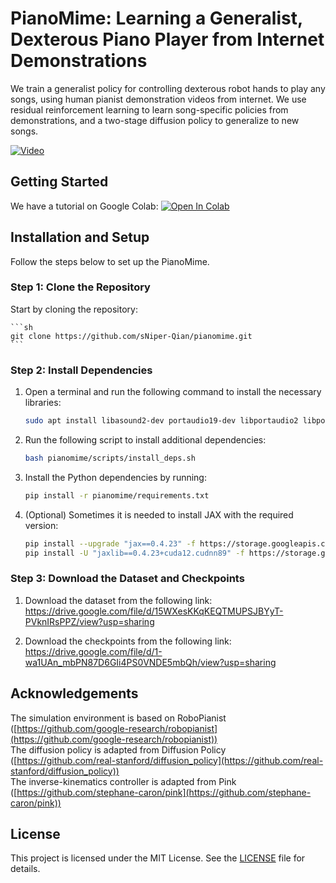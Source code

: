 # PianoMime: Learning a Generalist, Dexterous Piano Player from Internet Demonstrations
We train a generalist policy for controlling dexterous robot hands to play any songs,
using human pianist demonstration videos from internet. We use residual reinforcement learning to learn song-specific policies from demonstrations, and a two-stage diffusion policy to generalize to new songs.

[![Video](https://i.ytimg.com/vi/LW0AiBIcnL0/hqdefault.jpg)](https://youtu.be/LW0AiBIcnL0)

## Getting Started

We have a tutorial on Google Colab:
[![Open In Colab](https://colab.research.google.com/assets/colab-badge.svg)](https://colab.research.google.com/drive/1Rv1XGPA0a4x3a_M6yXc7uiwKnmmIu95o?usp=sharing)

## Installation and Setup

Follow the steps below to set up the PianoMime.

### Step 1: Clone the Repository
Start by cloning the repository:
    
    ```sh
    git clone https://github.com/sNiper-Qian/pianomime.git
    ```

### Step 2: Install Dependencies

1. Open a terminal and run the following command to install the necessary libraries:

    ```sh
    sudo apt install libasound2-dev portaudio19-dev libportaudio2 libportaudiocpp0 ffmpeg
    ```

2. Run the following script to install additional dependencies:

    ```sh
    bash pianomime/scripts/install_deps.sh
    ```

3. Install the Python dependencies by running:

    ```sh
    pip install -r pianomime/requirements.txt
    ```

4. (Optional) Sometimes it is needed to install JAX with the required version:

    ```sh
    pip install --upgrade "jax==0.4.23" -f https://storage.googleapis.com/jax-releases/jax_cuda_releases.html
    pip install -U "jaxlib==0.4.23+cuda12.cudnn89" -f https://storage.googleapis.com/jax-releases/jax_cuda_releases.html
    ```

### Step 3: Download the Dataset and Checkpoints

1. Download the dataset from the following link:
   https://drive.google.com/file/d/15WXesKKqKEQTMUPSJBYyT-PVknIRsPPZ/view?usp=sharing

2. Download the checkpoints from the following link:
   https://drive.google.com/file/d/1-wa1UAn_mbPN87D6GIi4PS0VNDE5mbQh/view?usp=sharing

## Acknowledgements

The simulation environment is based on RoboPianist ([https://github.com/google-research/robopianist](https://github.com/google-research/robopianist))  
The diffusion policy is adapted from Diffusion Policy ([https://github.com/real-stanford/diffusion_policy](https://github.com/real-stanford/diffusion_policy))  
The inverse-kinematics controller is adapted from Pink ([https://github.com/stephane-caron/pink](https://github.com/stephane-caron/pink))

## License

This project is licensed under the MIT License. See the [LICENSE](LICENSE) file for details.
